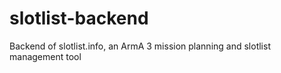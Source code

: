 # slotlist-backend
Backend of slotlist.info, an ArmA 3 mission planning and slotlist management tool
